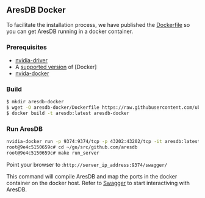 ## AresDB Docker
To facilitate the installation process, we have published the [Dockerfile](../Dockerfile) so
you can get AresDB running in a docker container.

### Prerequisites

* [nvidia-driver](https://github.com/NVIDIA/nvidia-docker/wiki/Frequently-Asked-Questions#how-do-i-install-the-nvidia-driver)
* A [supported version](https://github.com/NVIDIA/nvidia-docker/wiki/Frequently-Asked-Questions#which-docker-packages-are-supported) of [Docker]
* [nvida-docker](https://github.com/NVIDIA/nvidia-docker)


### Build

```bash
$ mkdir aresdb-docker
$ wget -O aresdb-docker/Dockerfile https://raw.githubusercontent.com/uber/aresdb/master/Dockerfile
$ docker build -t aresdb:latest aresdb-docker
```

### Run AresDB
```bash
nvidia-docker run -p 9374:9374/tcp -p 43202:43202/tcp -it aresdb:latest
root@9e4c5150659c# cd ~/go/src/github.com/aresdb
root@9e4c5150659c# make run_server 
```
Point your browser to :`http://server_ip_address:9374/swagger/`

This command will compile AresDB and map the ports in the docker container on the docker host.
Refer to [Swagger](https://github.com/uber/aresdb/wiki/Swagger) to start interactiving with AresDB.

